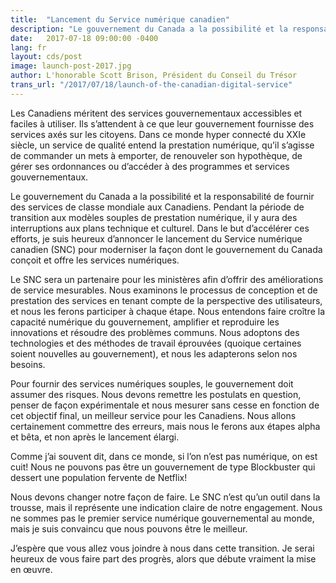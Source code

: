 ```yaml
---
title:  "Lancement du Service numérique canadien"
description: "Le gouvernement du Canada a la possibilité et la responsabilité de fournir des services de classe mondiale aux Canadiens. Pendant la période de transition aux modèles souples de prestation numérique, il y aura des interruptions aux plans technique et culturel. Dans le but d’accélérer ces efforts, je suis heureux d’annoncer le lancement du Service numérique canadien (SNC) pour moderniser la façon dont le gouvernement du Canada conçoit et offre les services numériques."
date:   2017-07-18 09:00:00 -0400
lang: fr
layout: cds/post
image: launch-post-2017.jpg
author: L'honorable Scott Brison, Président du Conseil du Trésor
trans_url: "/2017/07/18/launch-of-the-canadian-digital-service"
---
```

Les Canadiens méritent des services gouvernementaux accessibles et faciles à utiliser. Ils s’attendent à ce que leur gouvernement fournisse des services axés sur les citoyens. Dans ce monde hyper connecté du XXIe siècle, un service de qualité entend la prestation numérique, qu’il s’agisse de commander un mets à emporter, de renouveler son hypothèque, de gérer ses ordonnances ou d’accéder à des programmes et services gouvernementaux.

Le gouvernement du Canada a la possibilité et la responsabilité de fournir des services de classe mondiale aux Canadiens. Pendant la période de transition aux modèles souples de prestation numérique, il y aura des interruptions aux plans technique et culturel. Dans le but d’accélérer ces efforts, je suis heureux d’annoncer le lancement du Service numérique canadien (SNC) pour moderniser la façon dont le gouvernement du Canada conçoit et offre les services numériques.

Le SNC sera un partenaire pour les ministères afin d’offrir des améliorations de service mesurables. Nous examinons le processus de conception et de prestation des services en tenant compte de la perspective des utilisateurs, et nous les ferons participer à chaque étape.
Nous entendons faire croître la capacité numérique du gouvernement, amplifier et reproduire les innovations et résoudre des problèmes communs. Nous adoptons des technologies et des méthodes de travail éprouvées (quoique certaines soient nouvelles au gouvernement), et nous les adapterons selon nos besoins.

Pour fournir des services numériques souples, le gouvernement doit assumer des risques. Nous devons remettre les postulats en question, penser de façon expérimentale et nous mesurer sans cesse en fonction de cet objectif final, un meilleur service pour les Canadiens. Nous allons certainement commettre des erreurs, mais nous le ferons aux étapes alpha et bêta, et non après le lancement élargi.

Comme j’ai souvent dit, dans ce monde, si l’on n’est pas numérique, on est cuit! Nous ne pouvons pas être un gouvernement de type Blockbuster qui dessert une population fervente de Netflix!

Nous devons changer notre façon de faire. Le SNC n’est qu’un outil dans la trousse, mais il représente une indication claire de notre engagement. Nous ne sommes pas le premier service numérique gouvernemental au monde, mais je suis convaincu que nous pouvons être le meilleur.

J’espère que vous allez vous joindre à nous dans cette transition. Je serai heureux de vous faire part des progrès, alors que débute vraiment la mise en œuvre.
